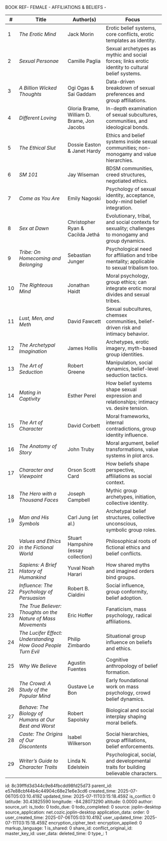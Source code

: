 BOOK REF- FEMALE -  AFFILIATIONS & BELIEFS - 

| #  | **Title**                                                     | **Author(s)**                              | **Focus**                                                                                           |
| -- | ------------------------------------------------------------- | ------------------------------------------ | --------------------------------------------------------------------------------------------------- |
| 1  | *The Erotic Mind*                                             | Jack Morin                                 | Erotic belief systems, core conflicts, erotic templates as identity.                                |
| 2  | *Sexual Personae*                                             | Camille Paglia                             | Sexual archetypes as mythic and social forces; links erotic identity to cultural belief systems.    |
| 3  | *A Billion Wicked Thoughts*                                   | Ogi Ogas & Sai Gaddam                      | Data-driven breakdown of sexual preferences and group affiliations.                                 |
| 4  | *Different Loving*                                            | Gloria Brame, William D. Brame, Jon Jacobs | In-depth examination of sexual subcultures, communities, and ideological bonds.                     |
| 5  | *The Ethical Slut*                                            | Dossie Easton & Janet Hardy                | Ethics and belief systems inside sexual communities; non-monogamy and value hierarchies.            |
| 6  | *SM 101*                                                      | Jay Wiseman                                | BDSM communities, creed structures, negotiated ethics.                                              |
| 7  | *Come as You Are*                                             | Emily Nagoski                              | Psychology of sexual identity, acceptance, body-mind belief integration.                            |
| 8  | *Sex at Dawn*                                                 | Christopher Ryan & Cacilda Jethá           | Evolutionary, tribal, and social contexts for sexuality; challenges to monogamy and group dynamics. |
| 9  | *Tribe: On Homecoming and Belonging*                          | Sebastian Junger                           | Psychological need for affiliation and tribe mentality; applicable to sexual tribalism too.         |
| 10 | *The Righteous Mind*                                          | Jonathan Haidt                             | Moral psychology, group ethics; can integrate erotic moral divides and sexual tribes.               |
| 11 | *Lust, Men, and Meth*                                         | David Fawcett                              | Sexual subcultures, chemsex communities, belief-driven risk and intimacy behavior.                  |
| 12 | *The Archetypal Imagination*                                  | James Hollis                               | Archetypes, erotic imagery, myth-based group identities.                                            |
| 13 | *The Art of Seduction*                                        | Robert Greene                              | Manipulation, social dynamics, belief-level seduction tactics.                                      |
| 14 | *Mating in Captivity*                                         | Esther Perel                               | How belief systems shape sexual expression and relationships; intimacy vs. desire tension.          |
| 15 | *The Art of Character*                                        | David Corbett                              | Moral frameworks, internal contradictions, group identity influence.                                |
| 16 | *The Anatomy of Story*                                        | John Truby                                 | Moral argument, belief transformations, value systems in plot arcs.                                 |
| 17 | *Character and Viewpoint*                                     | Orson Scott Card                           | How beliefs shape perspective, affiliations as social context.                                      |
| 18 | *The Hero with a Thousand Faces*                              | Joseph Campbell                            | Mythic group archetypes, initiation, collective identity.                                           |
| 19 | *Man and His Symbols*                                         | Carl Jung (et al.)                         | Archetypal belief structures, collective unconscious, symbolic group roles.                         |
| 20 | *Values and Ethics in the Fictional World*                    | Stuart Hampshire (essay collection)        | Philosophical roots of fictional ethics and belief conflicts.                                       |
| 21 | *Sapiens: A Brief History of Humankind*                       | Yuval Noah Harari                          | How shared myths and imagined orders bind groups.                                                   |
| 22 | *Influence: The Psychology of Persuasion*                     | Robert B. Cialdini                         | Social influence, group conformity, belief adoption.                                                |
| 23 | *The True Believer: Thoughts on the Nature of Mass Movements* | Eric Hoffer                                | Fanaticism, mass psychology, radical affiliations.                                                  |
| 24 | *The Lucifer Effect: Understanding How Good People Turn Evil* | Philip Zimbardo                            | Situational group influence on beliefs and ethics.                                                  |
| 25 | *Why We Believe*                                              | Agustin Fuentes                            | Cognitive anthropology of belief formation.                                                         |
| 26 | *The Crowd: A Study of the Popular Mind*                      | Gustave Le Bon                             | Early foundational work on mass psychology, crowd belief dynamics.                                  |
| 27 | *Behave: The Biology of Humans at Our Best and Worst*         | Robert Sapolsky                            | Biological and social interplay shaping moral beliefs.                                              |
| 28 | *Caste: The Origins of Our Discontents*                       | Isabel Wilkerson                           | Social hierarchies, group affiliations, belief enforcements.                                        |
| 29 | *Writer’s Guide to Character Traits* |	Linda N. Edelstein |	Psychological, social, and developmental traits for building believable characters.

id: 8c39fffd3d344c9e84fbcdd98fd25d73
parent_id: e57e88cbf44b4c44904c68e21e6e3cd6
created_time: 2025-07-06T05:03:10.419Z
updated_time: 2025-07-11T03:15:18.459Z
is_conflict: 0
latitude: 30.43825590
longitude: -84.28073290
altitude: 0.0000
author: 
source_url: 
is_todo: 0
todo_due: 0
todo_completed: 0
source: joplin-desktop
source_application: net.cozic.joplin-desktop
application_data: 
order: 0
user_created_time: 2025-07-06T05:03:10.419Z
user_updated_time: 2025-07-11T03:15:18.459Z
encryption_cipher_text: 
encryption_applied: 0
markup_language: 1
is_shared: 0
share_id: 
conflict_original_id: 
master_key_id: 
user_data: 
deleted_time: 0
type_: 1